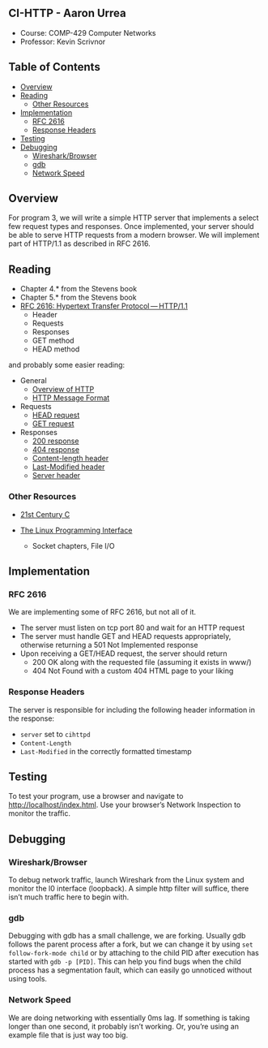 ## CI-HTTP - Aaron Urrea
 - Course: COMP-429 Computer Networks
 - Professor: Kevin Scrivnor

## Table of Contents

- [Overview](#overview)
- [Reading](#reading)
  - [Other Resources](#other-resources)
- [Implementation](#implementation)
  - [RFC 2616](#rfc-2616)
  - [Response Headers](#response-headers)
- [Testing](#testing)
- [Debugging](#debugging)
  - [Wireshark/Browser](#wiresharkbrowser)
  - [gdb](#gdb)
  - [Network Speed](#network-speed)

## Overview

For program 3, we will write a simple HTTP server that implements a select few request types and responses. Once implemented, your server should be able to serve HTTP requests from a modern browser. We will implement part of HTTP/1.1 as described in RFC 2616.

## Reading

- Chapter 4.* from the Stevens book
- Chapter 5.* from the Stevens book
- [RFC 2616: Hypertext Transfer Protocol — HTTP/1.1](https://www.w3.org/Protocols/rfc2616/rfc2616.html)
  - Header
  - Requests
  - Responses
  - GET method
  - HEAD method

and probably some easier reading:

- General
  - [Overview of HTTP](https://developer.mozilla.org/en-US/docs/Web/HTTP/Overview)
  - [HTTP Message Format](https://developer.mozilla.org/en-US/docs/Web/HTTP/Messages)
- Requests
  - [HEAD request](https://developer.mozilla.org/en-US/docs/Web/HTTP/Methods/HEAD)
  - [GET request](https://developer.mozilla.org/en-US/docs/Web/HTTP/Methods/GET)
- Responses
  - [200 response](https://developer.mozilla.org/en-US/docs/Web/HTTP/Status/200)
  - [404 response](https://developer.mozilla.org/en-US/docs/Web/HTTP/Status/404)
  - [Content-length header](https://developer.mozilla.org/en-US/docs/Web/HTTP/Headers/Content-Length)
  - [Last-Modified header](https://developer.mozilla.org/en-US/docs/Web/HTTP/Headers/Last-Modified)
  - [Server header](https://developer.mozilla.org/en-US/docs/Web/HTTP/Headers/Server)

### Other Resources

- [21st Century C](https://nostarch.com/21stcenturyc)
- [The Linux Programming Interface](http://man7.org/tlpi/)

  - Socket chapters, File I/O

## Implementation

### RFC 2616

We are implementing some of RFC 2616, but not all of it.

- The server must listen on tcp port 80 and wait for an HTTP request
- The server must handle GET and HEAD requests appropriately, otherwise returning a 501 Not Implemented response
- Upon receiving a GET/HEAD request, the server should return
  - 200 OK along with the requested file (assuming it exists in www/)
  - 404 Not Found with a custom 404 HTML page to your liking

### Response Headers

The server is responsible for including the following header information in the response:

- `server` set to `cihttpd`
- `Content-Length`
- `Last-Modified` in the correctly formatted timestamp

## Testing

To test your program, use a browser and navigate to [http://localhost/index.html](http://localhost/index.html). Use your browser’s Network Inspection to monitor the traffic.

## Debugging

### Wireshark/Browser

To debug network traffic, launch Wireshark from the Linux system and monitor the l0 interface (loopback). A simple http filter will suffice, there isn’t much traffic here to begin with.

### gdb

Debugging with gdb has a small challenge, we are forking. Usually gdb follows the parent process after a fork, but we can change it by using `set follow-fork-mode child` or by attaching to the child PID after execution has started with `gdb -p [PID]`. This can help you find bugs when the child process has a segmentation fault, which can easily go unnoticed without using tools.

### Network Speed

We are doing networking with essentially 0ms lag. If something is taking longer than one second, it probably isn’t working. Or, you’re using an example file that is just way too big.

